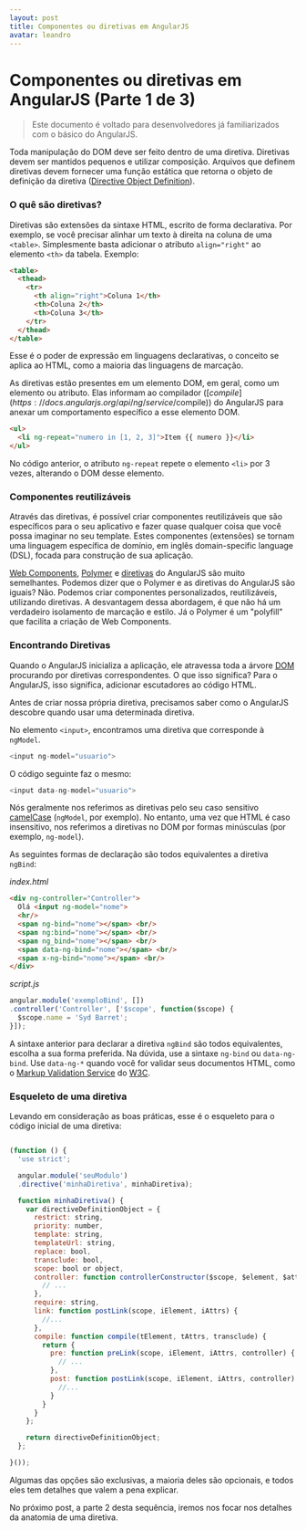 ```yaml
---
layout: post
title: Componentes ou diretivas em AngularJS
avatar: leandro
---
```


# Componentes ou diretivas em AngularJS (Parte 1 de 3)

> Este documento é voltado para desenvolvedores já familiarizados com o básico do AngularJS.

Toda manipulação do DOM deve ser feito dentro de uma diretiva. Diretivas devem ser mantidos pequenos e utilizar composição. Arquivos que definem diretivas devem fornecer uma função estática que retorna o objeto de definição da diretiva ([Directive Object Definition](https://docs.angularjs.org/api/ng/service/$compile#directive-definition-object)).

### O quê são diretivas?

Diretivas são extensões da sintaxe HTML, escrito de forma declarativa. Por exemplo, se você precisar alinhar um texto à direita na coluna de uma `<table>`.
Simplesmente basta adicionar o atributo `align="right"` ao elemento `<th>` da tabela. Exemplo:

```html
<table>
  <thead>
    <tr>
      <th align="right">Coluna 1</th>
      <th>Coluna 2</th>
      <th>Coluna 3</th>
    </tr>
  </thead>
</table>
```

Esse é o poder de expressão em linguagens declarativas, o conceito se aplica ao HTML, como a maioria das linguagens de marcação.

As diretivas estão presentes em um elemento DOM, em geral, como um elemento ou atributo. Elas informam ao compilador ([$compile](https://docs.angularjs.org/api/ng/service/$compile)) do AngularJS para anexar um comportamento específico a esse elemento DOM.

```html
<ul>
  <li ng-repeat="numero in [1, 2, 3]">Item {{ numero }}</li>
</ul>
```

No código anterior, o atributo `ng-repeat` repete o elemento `<li>` por 3 vezes, alterando o DOM desse elemento.

### Componentes reutilizáveis

Através das diretivas, é possível criar componentes reutilizáveis que são específicos para o seu aplicativo e fazer quase qualquer coisa que você possa imaginar no seu template. Estes componentes (extensões) se tornam uma linguagem  específica de domínio, em inglês domain-specific language (DSL), focada para construção de sua aplicação.

[Web Components](http://www.w3.org/TR/components-intro/), [Polymer](https://www.polymer-project.org/) e [diretivas](https://docs.angularjs.org/guide/directive) do AngularJS são muito semelhantes. Podemos dizer que o Polymer e as diretivas do AngularJS são iguais? Não. Podemos criar componentes personalizados, reutilizáveis, utilizando diretivas. A desvantagem dessa abordagem, é que não há um verdadeiro isolamento de marcação e estilo. Já o Polymer é um "polyfill" que facilita a criação de Web Components.

### Encontrando Diretivas

Quando o AngularJS inicializa a aplicação, ele atravessa toda a árvore [DOM](https://pt.wikipedia.org/wiki/Modelo_de_Objeto_de_Documentos) procurando por diretivas correspondentes. O que isso significa? Para o AngularJS, isso significa, adicionar escutadores ao código HTML.

Antes de criar nossa própria diretiva, precisamos saber como o AngularJS descobre quando usar uma determinada diretiva.

No elemento `<input>`, encontramos uma diretiva que corresponde à `ngModel`.

```javascript
<input ng-model="usuario">
```

O código seguinte faz o mesmo:

```javascript
<input data-ng-model="usuario">
```

Nós geralmente nos referimos as diretivas pelo seu caso sensitivo [camelCase](https://pt.wikipedia.org/wiki/CamelCase) (`ngModel`, por exemplo). No entanto, uma vez que HTML é caso insensitivo, nos referimos a diretivas no DOM por formas minúsculas (por exemplo, `ng-model`).

As seguintes formas de declaração são todos equivalentes a diretiva `ngBind`:

*index.html*

```html
<div ng-controller="Controller">
  Olá <input ng-model="nome">
  <hr/>
  <span ng-bind="nome"></span> <br/>
  <span ng:bind="nome"></span> <br/>
  <span ng_bind="nome"></span> <br/>
  <span data-ng-bind="nome"></span> <br/>
  <span x-ng-bind="nome"></span> <br/>
</div>
```

*script.js*

```javascript
angular.module('exemploBind', [])
.controller('Controller', ['$scope', function($scope) {
  $scope.name = 'Syd Barret';
}]);
```

A sintaxe anterior para declarar a diretiva `ngBind` são todos equivalentes, escolha a sua forma preferida. Na dúvida, use a sintaxe `ng-bind` ou `data-ng-bind`. Use `data-ng-*` quando você for validar seus documentos HTML, como o [Markup Validation Service](https://validator.w3.org/) do [W3C](http://www.w3c.br/).

### Esqueleto de uma diretiva

Levando em consideração as boas práticas, esse é o esqueleto para o código inicial de uma diretiva:

```javascript

(function () {
  'use strict';

  angular.module('seuModulo')
  .directive('minhaDiretiva', minhaDiretiva);

  function minhaDiretiva() {
    var directiveDefinitionObject = {
      restrict: string,
      priority: number,
      template: string,
      templateUrl: string,
      replace: bool,
      transclude: bool,
      scope: bool or object,
      controller: function controllerConstructor($scope, $element, $attrs, $transclude) {
        // ...
      },
      require: string,
      link: function postLink(scope, iElement, iAttrs) {
        //...
      },
      compile: function compile(tElement, tAttrs, transclude) {
        return {
          pre: function preLink(scope, iElement, iAttrs, controller) {
            // ...
          },
          post: function postLink(scope, iElement, iAttrs, controller) {
            //...
          }
        }
      }
    };

    return directiveDefinitionObject;
  };

}());
```

Algumas das opções são exclusivas, a maioria deles são opcionais, e todos eles tem detalhes que valem a pena explicar.

No próximo post, a parte 2 desta sequência, iremos nos focar  nos detalhes da anatomia de uma diretiva.
